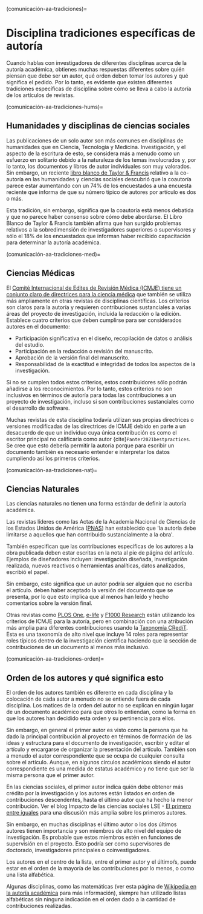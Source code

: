 (comunicación-aa-tradiciones)=
# Disciplina tradiciones específicas de autoría

Cuando hablas con investigadores de diferentes disciplinas acerca de la autoría académica, obtienes muchas respuestas diferentes sobre quién piensan que debe ser un autor, qué orden deben tomar los autores y qué significa el pedido. Por lo tanto, es evidente que existen diferentes tradiciones específicas de disciplina sobre cómo se lleva a cabo la autoría de los artículos de revistas.

(comunicación-aa-tradiciones-hums)=
## Humanidades y disciplinas de ciencias sociales

Las publicaciones de un solo autor son más comunes en disciplinas de humanidades que en Ciencia, Tecnología y Medicina. Investigación, y el aspecto de la escritura de esto, se considera más a menudo como un esfuerzo en solitario debido a la naturaleza de los temas involucrados y, por lo tanto, los documentos y libros de autor individuales son muy valorados. Sin embargo, un reciente [libro blanco de Taylor & Francis](https://authorservices.taylorandfrancis.com/co-authorship-in-the-humanities-and-social-sciences/) relativo a la co-autoría en las humanidades y ciencias sociales descubrió que la coautoría parece estar aumentando con un 74% de los encuestados a una encuesta reciente que informa de que su número típico de autores por artículo es dos o más.

Esta tradición, sin embargo, significa que la coautoría está menos debatida y que no parece haber consenso sobre cómo debe abordarse. El Libro Blanco de Taylor & Francis también afirma que han surgido problemas relativos a la sobredimensión de investigadores superiores o supervisores y sólo el 18% de los encuestados que informan haber recibido capacitación para determinar la autoría académica.

(comunicación-aa-tradiciones-med)=
## Ciencias Médicas
El [Comité Internacional de Edites de Revisión Médica (ICMJE) tiene un conjunto claro de directrices para la ciencia médica](http://www.icmje.org/recommendations/browse/roles-and-responsibilities/defining-the-role-of-authors-and-contributors.html) que también se utiliza más ampliamente en otras revistas de disciplinas científicas. Los criterios son claros para la autoría y requieren contribuciones sustanciales a varias áreas del proyecto de investigación, incluida la redacción o la edición. Establece cuatro criterios que deben cumplirse para ser considerados autores en el documento:
* Participación significativa en el diseño, recopilación de datos o análisis del estudio.
* Participación en la redacción o revisión del manuscrito.
* Aprobación de la versión final del manuscrito.
* Responsabilidad de la exactitud e integridad de todos los aspectos de la investigación.

Si no se cumplen todos estos criterios, estos contribuidores sólo podrán añadirse a los reconocimientos. Por lo tanto, estos criterios no son inclusivos en términos de autoría para todas las contribuciones a un proyecto de investigación, incluso si son contribuciones sustanciales como el desarrollo de software.

Muchas revistas de esta disciplina todavía utilizan sus propias directrices o versiones modificadas de las directrices de ICMJE debido en parte a un desacuerdo de que un individuo cuya única contribución es como el escritor principal no calificaría como autor {cite}`Panter2021bestpractices`. Se cree que esto debería permitir la autoría porque para escribir un documento también es necesario entender e interpretar los datos cumpliendo así los primeros criterios.

(comunicación-aa-tradiciones-nat)=
## Ciencias Naturales
Las ciencias naturales no tienen una forma estándar de definir la autoría académica.

Las revistas líderes como las Actas de la Academia Nacional de Ciencias de los Estados Unidos de América ([PNAS](https://blog.pnas.org/iforc.pdf)) han establecido que 'la autoría debe limitarse a aquellos que han contribuido sustancialmente a la obra'.

También especifican que las contribuciones específicas de los autores a la obra publicada deben estar escritas en la nota al pie de página del artículo. Ejemplos de diseñadores incluyen: investigación diseñada, investigación realizada, nuevos reactivos o herramientas analíticas, datos analizados, escribió el papel.

Sin embargo, esto significa que un autor podría ser alguien que no escriba el artículo. deben haber aceptado la versión del documento que se presenta, por lo que esto implica que al menos han leído y hecho comentarios sobre la versión final.

Otras revistas como [PLOS One](https://journals.plos.org/plosone/s/authorship), [e-life](https://reviewer.elifesciences.org/author-guide/journal-policies) y [F1000 Research](https://f1000research.com/gateways/nc3rs/for-authors/article-guidelines/research-articles) están utilizando los criterios de ICMJE para la autoría, pero en combinación con una atribución más amplia para diferentes contribuciones usando la [Taxonomía CRediT](https://casrai.org/credit/).  
Esta es una taxonomía de alto nivel que incluye 14 roles para representar roles típicos dentro de la investigación científica haciendo que la sección de contribuciones de un documento al menos más inclusivo.

(comunicación-aa-tradiciones-orden)=
## Orden de los autores y qué significa esto

El orden de los autores también es diferente en cada disciplina y la colocación de cada autor a menudo no se entiende fuera de cada disciplina. Los matices de la orden del autor no se explican en ningún lugar de un documento académico para que otros lo entiendan, como la forma en que los autores han decidido esta orden y su pertinencia para ellos.

Sin embargo, en general el primer autor es visto como la persona que ha dado la principal contribución al proyecto en términos de formación de las ideas y estructura para el documento de investigación, escribir y editar el artículo y encargarse de organizar la presentación del artículo. También son a menudo el autor correspondiente que se ocupa de cualquier consulta sobre el artículo. Aunque, en algunos círculos académicos siendo el autor correspondiente es una medida de estatus académico y no tiene que ser la misma persona que el primer autor.

En las ciencias sociales, el primer autor indica quién debe obtener más crédito por la investigación y los autores están listados en orden de contribuciones descendentes, hasta el último autor que ha hecho la menor contribución. Ver el blog Impacto de las ciencias sociales LSE - [El primero entre iguales](https://blogs.lse.ac.uk/impactofsocialsciences/2015/06/18/first-among-equals-guidelines-authorship-credit/) para una discusión más amplia sobre los primeros autores.

Sin embargo, en muchas disciplinas el último autor o los dos últimos autores tienen importancia y son miembros de alto nivel del equipo de investigación. Es probable que estos miembros estén en funciones de supervisión en el proyecto. Esto podría ser como supervisores de doctorado, investigadores principales o coinvestigadores.

Los autores en el centro de la lista, entre el primer autor y el último/s, puede estar en el orden de la mayoría de las contribuciones por lo menos, o como una lista alfabética.

Algunas disciplinas, como las matemáticas (ver esta página de [Wikipedia en la autoría académica](https://en.wikipedia.org/wiki/Academic_authorship) para más información), siempre han utilizado listas alfabéticas sin ninguna indicación en el orden dado a la cantidad de contribuciones realizadas. 
